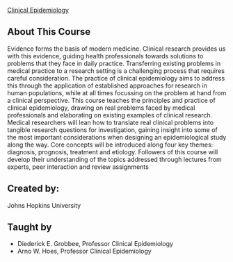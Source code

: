 [Clinical Epidemiology](https://www.coursera.org/learn/clinical-epidemiology/home/info)

## About This Course
Evidence forms the basis of modern medicine. Clinical research provides us with this evidence, guiding health professionals towards solutions to problems that they face in daily practice. Transferring existing problems in medical practice to a research setting is a challenging process that requires careful consideration. The practice of clinical epidemiology aims to address this through the application of established approaches for research in human populations, while at all times focussing on the problem at hand from a clinical perspective. This course teaches the principles and practice of clinical epidemiology, drawing on real problems faced by medical professionals and elaborating on existing examples of clinical research. Medical researchers will lean how to translate real clinical problems into tangible research questions for investigation, gaining insight into some of the most important considerations when designing an epidemiological study along the way. Core concepts will be introduced along four key themes: diagnosis, prognosis, treatment and etiology. Followers of this course will develop their understanding of the topics addressed through lectures from experts, peer interaction and review assignments
## Created by:
Johns Hopkins University

## Taught by
  * Diederick E. Grobbee, Professor Clinical Epidemiology
  * Arno W. Hoes, Professor Clinical Epidemiology

